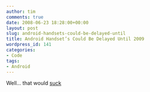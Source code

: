 ```yaml
---
author: tim
comments: true
date: 2008-06-23 18:28:00+00:00
layout: post
slug: android-handsets-could-be-delayed-until
title: Android Handset’s Could Be Delayed Until 2009
wordpress_id: 141
categories:
- Code
tags:
- Android
---
```


Well... that would [suck](http://www.talkandroid.com/124-google-android-delayed/)
